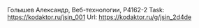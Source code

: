Голышев Александр, Веб-технологии, P4162-2
Task: https://kodaktor.ru/jsin_001
Url: https://kodaktor.ru/g/jsin_2d4de
